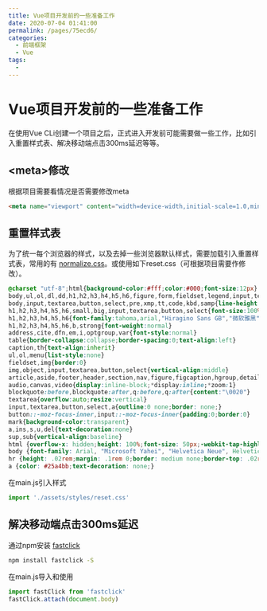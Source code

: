 ```yaml
---
title: Vue项目开发前的一些准备工作
date: 2020-07-04 01:41:00
permalink: /pages/75ecd6/
categories: 
  - 前端框架
  - Vue
tags: 
  - 
---
```


# Vue项目开发前的一些准备工作

在使用Vue CLi创建一个项目之后，正式进入开发前可能需要做一些工作，比如引入重置样式表、解决移动端点击300ms延迟等等。
<!-- more -->
## <meta\>修改

根据项目需要看情况是否需要修改meta

```html
<meta name="viewport" content="width=device-width,initial-scale=1.0,minimun-scale=1.0,maximum-scale=1.0,user-scalable=no">
```



## 重置样式表

为了统一每个浏览器的样式，以及去掉一些浏览器默认样式，需要加载引入重置样式表，常用的有 [normalize.css](http://necolas.github.io/normalize.css/)。或使用如下reset.css（可根据项目需要作修改）。

```css
@charset "utf-8";html{background-color:#fff;color:#000;font-size:12px}
body,ul,ol,dl,dd,h1,h2,h3,h4,h5,h6,figure,form,fieldset,legend,input,textarea,button,p,blockquote,th,td,pre,xmp{margin:0;padding:0}
body,input,textarea,button,select,pre,xmp,tt,code,kbd,samp{line-height:1.5;font-family:tahoma,arial,"Hiragino Sans GB",simsun,sans-serif}
h1,h2,h3,h4,h5,h6,small,big,input,textarea,button,select{font-size:100%}
h1,h2,h3,h4,h5,h6{font-family:tahoma,arial,"Hiragino Sans GB","微软雅黑",simsun,sans-serif}
h1,h2,h3,h4,h5,h6,b,strong{font-weight:normal}
address,cite,dfn,em,i,optgroup,var{font-style:normal}
table{border-collapse:collapse;border-spacing:0;text-align:left}
caption,th{text-align:inherit}
ul,ol,menu{list-style:none}
fieldset,img{border:0}
img,object,input,textarea,button,select{vertical-align:middle}
article,aside,footer,header,section,nav,figure,figcaption,hgroup,details,menu{display:block}
audio,canvas,video{display:inline-block;*display:inline;*zoom:1}
blockquote:before,blockquote:after,q:before,q:after{content:"\0020"}
textarea{overflow:auto;resize:vertical}
input,textarea,button,select,a{outline:0 none;border: none;}
button::-moz-focus-inner,input::-moz-focus-inner{padding:0;border:0}
mark{background-color:transparent}
a,ins,s,u,del{text-decoration:none}
sup,sub{vertical-align:baseline}
html {overflow-x: hidden;height: 100%;font-size: 50px;-webkit-tap-highlight-color: transparent;}
body {font-family: Arial, "Microsoft Yahei", "Helvetica Neue", Helvetica, sans-serif;color: #333;font-size: .28em;line-height: 1;-webkit-text-size-adjust: none;}
hr {height: .02rem;margin: .1rem 0;border: medium none;border-top: .02rem solid #cacaca;}
a {color: #25a4bb;text-decoration: none;}
```

在main.js引入样式

```js
import './assets/styles/reset.css'
```



## 解决移动端点击300ms延迟

通过npm安装 [fastclick](https://github.com/ftlabs/fastclick)

```sh
npm install fastclick -S
```

在main.js导入和使用

```js
import fastClick from 'fastclick'
fastClick.attach(document.body)
```

